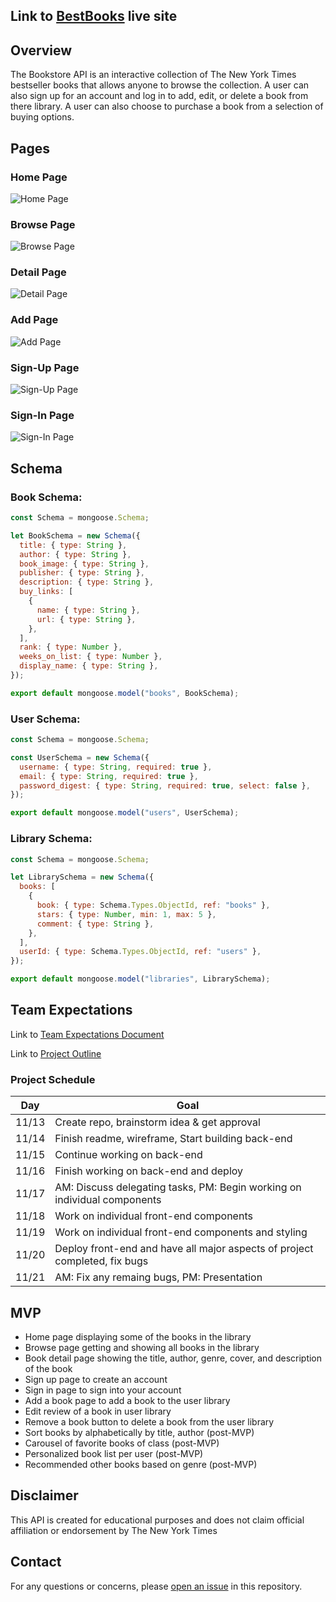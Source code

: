 ## Link to [BestBooks](https://main--ga-bookstore.netlify.app/) live site

## Overview

The Bookstore API is an interactive collection of The New York Times bestseller books that allows anyone to browse the collection. A user can also sign up for an account and log in to add, edit, or delete a book from there library. A user can also choose to purchase a book from a selection of buying options.

## Pages

### Home Page

![Home Page](<Screenshot 2023-11-21 at 5.57.29 PM.png>)

### Browse Page

![Browse Page](<Screenshot 2023-11-21 at 6.16.37 PM.png>)

### Detail Page

![Detail Page](<Screenshot 2023-11-21 at 6.25.01 PM.png>)

### Add Page

![Add Page](<Screenshot 2023-11-21 at 6.21.18 PM.png>)

### Sign-Up Page

![Sign-Up Page](<Screenshot 2023-11-21 at 6.21.44 PM.png>)

### Sign-In Page

![Sign-In Page](<Screenshot 2023-11-21 at 6.22.03 PM.png>)

## Schema

### Book Schema:

```javascript
const Schema = mongoose.Schema;

let BookSchema = new Schema({
  title: { type: String },
  author: { type: String },
  book_image: { type: String },
  publisher: { type: String },
  description: { type: String },
  buy_links: [
    {
      name: { type: String },
      url: { type: String },
    },
  ],
  rank: { type: Number },
  weeks_on_list: { type: Number },
  display_name: { type: String },
});

export default mongoose.model("books", BookSchema);
```

### User Schema:

```javascript
const Schema = mongoose.Schema;

const UserSchema = new Schema({
  username: { type: String, required: true },
  email: { type: String, required: true },
  password_digest: { type: String, required: true, select: false },
});

export default mongoose.model("users", UserSchema);
```

### Library Schema:

```javascript
const Schema = mongoose.Schema;

let LibrarySchema = new Schema({
  books: [
    {
      book: { type: Schema.Types.ObjectId, ref: "books" },
      stars: { type: Number, min: 1, max: 5 },
      comment: { type: String },
    },
  ],
  userId: { type: Schema.Types.ObjectId, ref: "users" },
});

export default mongoose.model("libraries", LibrarySchema);
```

## Team Expectations

Link to [Team Expectations Document](https://docs.google.com/document/d/1CJgyx3Nu_gRJJMGRL7gkoh9v1o5vb2Zb0RJvfQYLnng/edit)

Link to [Project Outline](https://docs.google.com/document/d/1WMG7CX3tmeAdju4malt2lE7Vz8K2oUcaGM85A9WGWhY/edit)

### Project Schedule

| Day   | Goal                                                                       |
| ----- | -------------------------------------------------------------------------- |
| 11/13 | Create repo, brainstorm idea & get approval                                |
| 11/14 | Finish readme, wireframe, Start building back-end                          |
| 11/15 | Continue working on back-end                                               |
| 11/16 | Finish working on back-end and deploy                                      |
| 11/17 | AM: Discuss delegating tasks, PM: Begin working on individual components   |
| 11/18 | Work on individual front-end components                                    |
| 11/19 | Work on individual front-end components and styling                        |
| 11/20 | Deploy front-end and have all major aspects of project completed, fix bugs |
| 11/21 | AM: Fix any remaing bugs, PM: Presentation                                 |

## MVP

- Home page displaying some of the books in the library
- Browse page getting and showing all books in the library
- Book detail page showing the title, author, genre, cover, and description of the book
- Sign up page to create an account
- Sign in page to sign into your account
- Add a book page to add a book to the user library
- Edit review of a book in user library
- Remove a book button to delete a book from the user library
- Sort books by alphabetically by title, author (post-MVP)
- Carousel of favorite books of class (post-MVP)
- Personalized book list per user (post-MVP)
- Recommended other books based on genre (post-MVP)

## Disclaimer

This API is created for educational purposes and does not claim official affiliation or endorsement by The New York Times

## Contact

For any questions or concerns, please [open an issue](https://github.com/pondern/bookstore-frontend/issues) in this repository.
